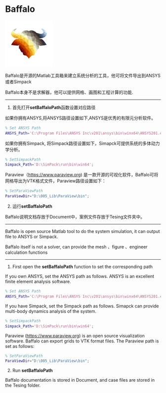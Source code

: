 # Baffalo

<img src="./icons/Baffalo.png" alt="Baffalo" style="zoom: 15%;" />

Baffalo是开源的Matlab工具箱来建立系统分析的工具，他可将文件导出到ANSYS或者Simpack

Baffalo本身不是求解器，他可以提供网格、画图和工程计算的功能.

---

1. 首先打开**setBaffaloPath**函数设置对应路径

如果你拥有ANSYS,将ANSYS路径设置如下,ANSYS是优秀的有限元分析软件。

```matlab
% Set ANSYS Path
ANSYS_Path='C:\Program Files\ANSYS Inc\v201\ansys\bin\winx64\ANSYS201.exe';
```

如果你拥有Simpack, 将Simpack路径设置如下，Simapck可提供系统的多体动力学分析。

```matlab
% SetSimpackPath
Simpack_Path='D:\SimPack\run\bin\win64';
```

Paraview（https://www.paraview.org) 是一款开源的可视化软件，Baffalo可将网格导出为VTK格式文件，Paraview路径设置如下：
```matlab
% SetParaViewPath
ParaViewDir="D:\005_Lib\ParaView\bin";
```

2.  运行**setBaffaloPath**

Baffalo说明文档存放于Document中，案例文件存放于Tesing文件夹中。

---


Baffalo is open source Matlab tool to do the system simulation, it can output file to ANSYS or Simpack.

Baffalo itself is not a solver, can provide the mesh 、figure 、engineer calculation functions

---

1. First open the **setBaffaloPath** function to set the corresponding path

If you own ANSYS, set the ANSYS path as follows. ANSYS is an excellent finite element analysis software.

```matlab
% Set ANSYS Path
ANSYS_Path='C:\Program Files\ANSYS Inc\v201\ansys\bin\winx64\ANSYS201.exe';
```
If you have Simpack, set the Simpack path as follows. Simapck can provide multi-body dynamics analysis of the system.

```matlab
% SetSimpackPath
Simpack_Path='D:\SimPack\run\bin\win64';
```

Paraview (https://www.paraview.org) is an open source visualization software. Baffalo can export grids to VTK format files. The Paraview path is set as follows:

```matlab
% SetParaViewPath
ParaViewDir="D:\005_Lib\ParaView\bin";
```

2. Run **setBaffaloPath**

Baffalo documentation is stored in Document, and case files are stored in the Tesing folder.

